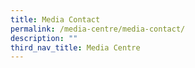 ```yaml
---
title: Media Contact
permalink: /media-centre/media-contact/
description: ""
third_nav_title: Media Centre
---
```

